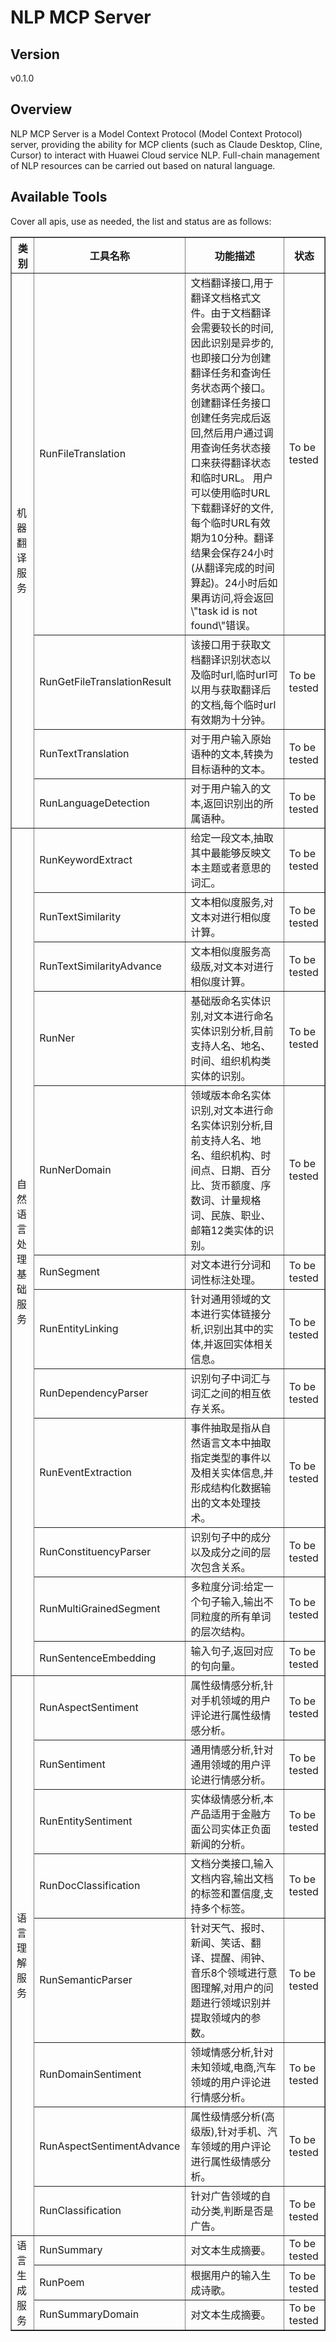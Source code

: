 # NLP MCP Server 


## Version
v0.1.0

## Overview

NLP MCP Server is a Model Context Protocol (Model Context Protocol) server, providing the ability for MCP clients (such as Claude Desktop, Cline, Cursor) to interact with Huawei Cloud service NLP. Full-chain management of NLP resources can be carried out based on natural language.

## Available Tools
Cover all apis, use as needed, the list and status are as follows:

<html>
    <head></head>
    <body>
        <table border="1" cellspacing="0" cellpadding="5">
            <tbody>
                <tr>
                    <th>类别</th>
                    <th>工具名称</th>
                    <th>功能描述</th>
                    <th>状态</th>
                </tr>
                <tr>
                    <td rowspan="4">机器翻译服务</td>
                    <td>RunFileTranslation</td>
                    <td>文档翻译接口,用于翻译文档格式文件。由于文档翻译会需要较长的时间,因此识别是异步的,也即接口分为创建翻译任务和查询任务状态两个接口。创建翻译任务接口创建任务完成后返回,然后用户通过调用查询任务状态接口来获得翻译状态和临时URL。 用户可以使用临时URL下载翻译好的文件,每个临时URL有效期为10分种。翻译结果会保存24小时(从翻译完成的时间算起)。24小时后如果再访问,将会返回 \"task id is not found\"错误。</td>
                    <td>To be tested</td>
                </tr>
                <tr>
                    <td>RunGetFileTranslationResult</td>
                    <td>该接口用于获取文档翻译识别状态以及临时url,临时url可以用与获取翻译后的文档,每个临时url有效期为十分钟。</td>
                    <td>To be tested</td>
                </tr>
                <tr>
                    <td>RunTextTranslation</td>
                    <td>对于用户输入原始语种的文本,转换为目标语种的文本。</td>
                    <td>To be tested</td>
                </tr>
                <tr>
                    <td>RunLanguageDetection</td>
                    <td>对于用户输入的文本,返回识别出的所属语种。</td>
                    <td>To be tested</td>
                </tr>
                <tr>
                    <td rowspan="12">自然语言处理基础服务</td>
                    <td>RunKeywordExtract</td>
                    <td>给定一段文本,抽取其中最能够反映文本主题或者意思的词汇。</td>
                    <td>To be tested</td>
                </tr>
                <tr>
                    <td>RunTextSimilarity</td>
                    <td>文本相似度服务,对文本对进行相似度计算。</td>
                    <td>To be tested</td>
                </tr>
                <tr>
                    <td>RunTextSimilarityAdvance</td>
                    <td>文本相似度服务高级版,对文本对进行相似度计算。</td>
                    <td>To be tested</td>
                </tr>
                <tr>
                    <td>RunNer</td>
                    <td>基础版命名实体识别,对文本进行命名实体识别分析,目前支持人名、地名、时间、组织机构类实体的识别。</td>
                    <td>To be tested</td>
                </tr>
                <tr>
                    <td>RunNerDomain</td>
                    <td>领域版本命名实体识别,对文本进行命名实体识别分析,目前支持人名、地名、组织机构、时间点、日期、百分比、货币额度、序数词、计量规格词、民族、职业、邮箱12类实体的识别。</td>
                    <td>To be tested</td>
                </tr>
                <tr>
                    <td>RunSegment</td>
                    <td>对文本进行分词和词性标注处理。</td>
                    <td>To be tested</td>
                </tr>
                <tr>
                    <td>RunEntityLinking</td>
                    <td>针对通用领域的文本进行实体链接分析,识别出其中的实体,并返回实体相关信息。</td>
                    <td>To be tested</td>
                </tr>
                <tr>
                    <td>RunDependencyParser</td>
                    <td>识别句子中词汇与词汇之间的相互依存关系。</td>
                    <td>To be tested</td>
                </tr>
                <tr>
                    <td>RunEventExtraction</td>
                    <td>事件抽取是指从自然语言文本中抽取指定类型的事件以及相关实体信息,并形成结构化数据输出的文本处理技术。</td>
                    <td>To be tested</td>
                </tr>
                <tr>
                    <td>RunConstituencyParser</td>
                    <td>识别句子中的成分以及成分之间的层次包含关系。</td>
                    <td>To be tested</td>
                </tr>
                <tr>
                    <td>RunMultiGrainedSegment</td>
                    <td>多粒度分词:给定一个句子输入,输出不同粒度的所有单词的层次结构。</td>
                    <td>To be tested</td>
                </tr>
                <tr>
                    <td>RunSentenceEmbedding</td>
                    <td>输入句子,返回对应的句向量。</td>
                    <td>To be tested</td>
                </tr>
                <tr>
                    <td rowspan="8">语言理解服务</td>
                    <td>RunAspectSentiment</td>
                    <td>属性级情感分析,针对手机领域的用户评论进行属性级情感分析。</td>
                    <td>To be tested</td>
                </tr>
                <tr>
                    <td>RunSentiment</td>
                    <td>通用情感分析,针对通用领域的用户评论进行情感分析。</td>
                    <td>To be tested</td>
                </tr>
                <tr>
                    <td>RunEntitySentiment</td>
                    <td>实体级情感分析,本产品适用于金融方面公司实体正负面新闻的分析。</td>
                    <td>To be tested</td>
                </tr>
                <tr>
                    <td>RunDocClassification</td>
                    <td>文档分类接口,输入文档内容,输出文档的标签和置信度,支持多个标签。</td>
                    <td>To be tested</td>
                </tr>
                <tr>
                    <td>RunSemanticParser</td>
                    <td>针对天气、报时、新闻、笑话、翻译、提醒、闹钟、音乐8个领域进行意图理解,对用户的问题进行领域识别并提取领域内的参数。</td>
                    <td>To be tested</td>
                </tr>
                <tr>
                    <td>RunDomainSentiment</td>
                    <td>领域情感分析,针对未知领域,电商,汽车领域的用户评论进行情感分析。</td>
                    <td>To be tested</td>
                </tr>
                <tr>
                    <td>RunAspectSentimentAdvance</td>
                    <td>属性级情感分析(高级版),针对手机、汽车领域的用户评论进行属性级情感分析。</td>
                    <td>To be tested</td>
                </tr>
                <tr>
                    <td>RunClassification</td>
                    <td>针对广告领域的自动分类,判断是否是广告。</td>
                    <td>To be tested</td>
                </tr>
                <tr>
                    <td rowspan="3">语言生成服务</td>
                    <td>RunSummary</td>
                    <td>对文本生成摘要。</td>
                    <td>To be tested</td>
                </tr>
                <tr>
                    <td>RunPoem</td>
                    <td>根据用户的输入生成诗歌。</td>
                    <td>To be tested</td>
                </tr>
                <tr>
                    <td>RunSummaryDomain</td>
                    <td>对文本生成摘要。</td>
                    <td>To be tested</td>
                </tr>
            </tbody>
        </table>
    </body>
</html>
